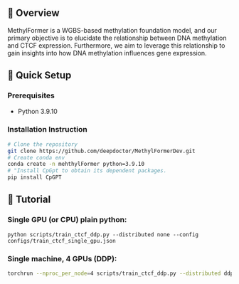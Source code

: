 ## 📖 Overview 
MethylFormer is a WGBS-based methylation foundation model, and our primary objective is to elucidate the relationship between DNA methylation and CTCF expression. Furthermore, we aim to leverage this relationship to gain insights into how DNA methylation influences gene expression.
## 🚀 Quick Setup

### Prerequisites

- Python 3.9.10

### Installation Instruction

```bash
# Clone the repository
git clone https://github.com/deepdoctor/MethylFormerDev.git
# Create conda env
conda create -n mehthylFormer python=3.9.10
# "Install CpGpt to obtain its dependent packages.
pip install CpGPT
```

## 🧪 Tutorial

### Single GPU (or CPU) plain python:

```
python scripts/train_ctcf_ddp.py --distributed none --config configs/train_ctcf_single_gpu.json
```

### Single machine, 4 GPUs (DDP):

```bash
torchrun --nproc_per_node=4 scripts/train_ctcf_ddp.py --distributed ddp --config configs/train_ctcf_ddp_4gpu.json
```

